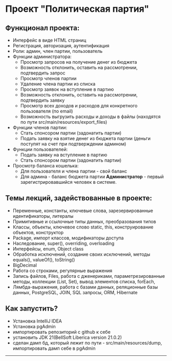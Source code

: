 # Проект "Политическая партия"

## Функционал проекта:
- Интерфейс в виде HTML страниц
- Регистрация, авторизация, аутентификация
- Роли: админ, член партии, пользователь
- Функции администратора:
    - Просмотр запросов на получение денег из бюджета
    - Возможность отклонить, оставить на рассмотрении, подтвердить запрос
    - Просмотр членов партии
    - Удаление члена партии из списка
    - Просмотр заявок на вступление в партию
    - Возможность отклонить, оставить на рассмотрении, подтвердить заявку
    - Просмотр всех доходов и расходов для конкретного пользователя (по email)
    - Возможность выгрузить расходы и доходы в файлы (находятся по пути src/main/resources/export_files)
- Функции членов партии:
    - Стать спонсором партии (задонатить партии)
    - Подать заявку на взятие денег из бюджета партии (деньги поступят на счет при подтверждении админом)
- Функции пользователей:
    - Подать заявку на вступление в партию
    - Стать спонсором партии (задонатить партии)
- Просмотр баланса кошелька:
    - Для пользователя и члена партии - свой баланс
    - Для админа - баланс бюджета партии
      **Администратор** - первый зарегистрировавшийся человек в системе.

## Темы лекций, задействованные в проекте:
- Переменные, константы, ключевые слова, зарезервированные идентификаторы, литералы
- Примитивные и ссылочные типы данных, преобразования типов
- Классы, объекты, ключевое слово static, this, конструирование объектов, конструктор
- Package, импорт классов, модификаторы доступа
- Наследование, super(), overriding, overloading
- Интерфейсы, enum, Object class
- Обработка исключений, создание своих исключений, методы equals(), valueOf(), toString()
- BigDecimal
- Работа со строками, регулярные выражения
- Запись файлов, Files, работа с дженериками, параметрезированные методы, коллекции (List, Set), вывод элементов списка,
  forEach,
- Лямбда-выражения, работа с базами данных, реляционные базы данных, PostgreSQL, JOIN, SQL запросы, ORM, Hibernate


## Как запустить?
- Установка IntelliJ IDEA
- Установка pgAdmin
- импортировать репозиторий с github к себе
- установить JDK 21(BellSoft Liberica version 21.0.2)
- сделан дамп бд, который лежит по пути - src/main/resources/dump, импортировать дамп себе в pgAdmin


--- 



